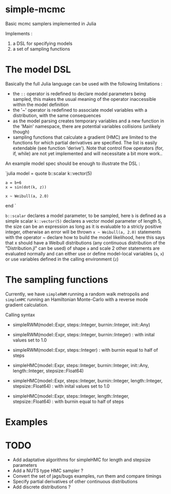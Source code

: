 simple-mcmc
===========

Basic mcmc samplers implemented in Julia

Implements :
1. a DSL for specifying models
2. a set of sampling functions

# The model DSL
Basically the full Julia language can be used with the following limitations :
- the `::` operator is redefined to declare model parameters being sampled, this makes the usual meaning of the operator inaccessible within the model definition
- the '~' operator is redefined to associate model variables with a distribution, with the same consequences
- as the model parsing creates temporary variables and a new function in the 'Main' namespace, there are potential variables collisions (unlikely though)
- sampling functions that calculate a gradient (HMC) are limited to the functions for which partial derivatives are specified. The list is easily extendable (see function 'derive'). Note that control flow operators (for, if, while) are not yet implemented and will necessitate a bit more work..

An example model spec should be enough to illustrate the DSL : 

`julia
model = quote
	b::scalar
	k::vector(5)
	
	a = b+6
	x = sin(dot(k, z))

	x ~ Weibull(a, 2.0)
end
`

`b::scalar` declares a model parameter, to be sampled, here `b` is defined as a simple scalar
`k::vector(5)` declares a vector model parameter of length 5, the size can be an expression as long as it is evaluable to a stricly positive integer, otherwise an error will be thrown
`x ~ Weibull(a, 2.0)` statements with the operator ~ declare how to build the model likelihood, here this says that x should have a Weibull distributions (any continuous distribution of the "Distribution.jl" can be used) of shape `a` and scale 2
other statements are evaluated normally and can either use or define model-local variables (`a`, `x`) or use variables defined in the calling environment (`z`)

# The sampling functions
Currently, we have `simpleRWM` running a random walk metropolis and `simpleHMC` running an Hamiltonian Monte-Carlo with a reverse mode gradient calculation.

Calling syntax
- simpleRWM(model::Expr, steps::Integer, burnin::Integer, init::Any)
- simpleRWM(model::Expr, steps::Integer, burnin::Integer) : with inital values set to 1.0
- simpleRWM(model::Expr, steps::Integer) : with burnin equal to half of steps

- simpleHMC(model::Expr, steps::Integer, burnin::Integer, init::Any, length::Integer, stepsize::Float64)
- simpleHMC(model::Expr, steps::Integer, burnin::Integer, length::Integer, stepsize::Float64) : with inital values set to 1.0
- simpleHMC(model::Expr, steps::Integer, length::Integer, stepsize::Float64) : with burnin equal to half of steps

# Examples


# TODO
- Add adaptative algorithms for simpleHMC for length and stepsize parameters
- Add a NUTS type HMC sampler ?
- Convert the set of jags/bugs examples, run them and compare timings
- Specify partial derivatives of other continuous distributions
- Add discrete distributions ?

